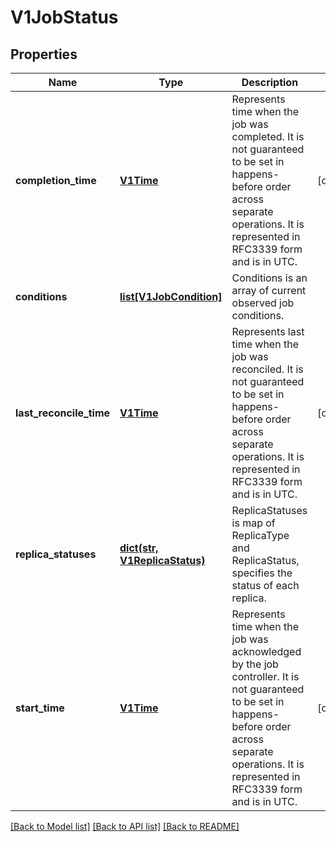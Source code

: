 # V1JobStatus

## Properties
Name | Type | Description | Notes
------------ | ------------- | ------------- | -------------
**completion_time** | [**V1Time**](V1Time.md) | Represents time when the job was completed. It is not guaranteed to be set in happens-before order across separate operations. It is represented in RFC3339 form and is in UTC. | [optional] 
**conditions** | [**list[V1JobCondition]**](V1JobCondition.md) | Conditions is an array of current observed job conditions. | 
**last_reconcile_time** | [**V1Time**](V1Time.md) | Represents last time when the job was reconciled. It is not guaranteed to be set in happens-before order across separate operations. It is represented in RFC3339 form and is in UTC. | [optional] 
**replica_statuses** | [**dict(str, V1ReplicaStatus)**](V1ReplicaStatus.md) | ReplicaStatuses is map of ReplicaType and ReplicaStatus, specifies the status of each replica. | 
**start_time** | [**V1Time**](V1Time.md) | Represents time when the job was acknowledged by the job controller. It is not guaranteed to be set in happens-before order across separate operations. It is represented in RFC3339 form and is in UTC. | [optional] 

[[Back to Model list]](../README.md#documentation-for-models) [[Back to API list]](../README.md#documentation-for-api-endpoints) [[Back to README]](../README.md)


